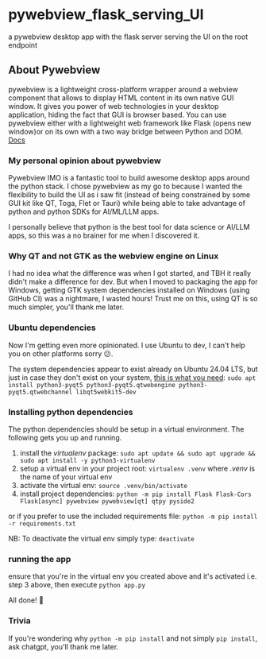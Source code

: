 # pywebview_flask_serving_UI
a pywebview desktop app with the flask server serving the UI on the root endpoint

## About Pywebview
pywebview is a lightweight cross-platform wrapper around a webview component that allows to display HTML content in its own native GUI window. It gives you power of web technologies in your desktop application, hiding the fact that GUI is browser based. You can use pywebview either with a lightweight web framework like Flask (opens new window)or on its own with a two way bridge between Python and DOM. [Docs](https://pywebview.flowrl.com/)

### My personal opinion about pywebview
Pywebview IMO is a fantastic tool to build awesome desktop apps around the python stack. I chose pywebview as my go to because I wanted the flexibility to build the UI as i saw fit (instead of being constrained by some GUI kit like QT, Toga, Flet or Tauri) while being able to take advantage of python and python SDKs for AI/ML/LLM apps.

I personally believe that python is the best tool for data science or AI/LLM apps, so this was a no brainer for me when I discovered it.

### Why QT and not GTK as the webview engine on Linux
I had no idea what the difference was when I got started, and TBH it really didn't make a difference for dev. But when I moved to packaging the app for Windows, getting GTK system dependencies installed on Windows (using GitHub CI) was a nightmare, I wasted hours! Trust me on this, using QT is so much simpler, you'll thank me later.

### Ubuntu dependencies
Now I'm getting even more opinionated. I use Ubuntu to dev, I can't help you on other platforms sorry 😕.

The system dependencies appear to exist already on Ubuntu 24.04 LTS, but just in case they don't exist on your system, [this is what you need](https://pywebview.flowrl.com/guide/installation.html#linux):
`sudo apt install python3-pyqt5 python3-pyqt5.qtwebengine python3-pyqt5.qtwebchannel libqt5webkit5-dev`

### Installing python dependencies
The python dependencies should be setup in a virtual environment. The following gets you up and running.
1. install the _virtualenv_ package: `sudo apt update && sudo apt upgrade && sudo apt install -y python3-virtualenv`
2. setup a virtual env in your project root: `virtualenv .venv` where _.venv_ is the name of your virtual env
3. activate the virtual env: `source .venv/bin/activate`
4. install project dependencies: `python -m pip install Flask Flask-Cors Flask[async] pywebview pywebview[qt] qtpy pyside2`

or if you prefer to use the included requirements file: `python -m pip install -r requirements.txt`

NB: To deactivate the virtual env simply type: `deactivate`

### running the app
ensure that you're in the virtual env you created above and it's activated i.e. step 3 above, then execute `python app.py`

All done! 🙌

### Trivia
If you're wondering why `python -m pip install` and not simply `pip install`, ask chatgpt, you'll thank me later.
